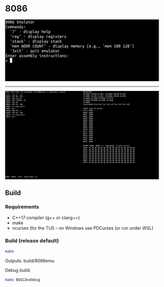 # 8086

![EMU](docs/emu.png)

---

![TUI](docs/tui.png)

## Build

### Requirements

* C++17 compiler (g++ or clang++)
* make
* ncurses (for the TUI) – on Windows use PDCurses (or run under WSL)

### Build (release default)

```bash
make
```

Outputs: build/8086emu

Debug build:

```bash
make BUILD=debug
```
